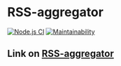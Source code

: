 # RSS-aggregator

[![Node.js CI](https://github.com/LisaProgect/RSS-aggregator/actions/workflows/node.js.yml/badge.svg)](https://github.com/LisaProgect/RSS-aggregator/actions/workflows/node.js.yml)
[![Maintainability](https://api.codeclimate.com/v1/badges/28221e3fe64f0afb429c/maintainability)](https://codeclimate.com/github/LisaProgect/RSS-aggregator/maintainability)

## Link on [RSS-aggregator](https://rss-aggregator-self.vercel.app)
